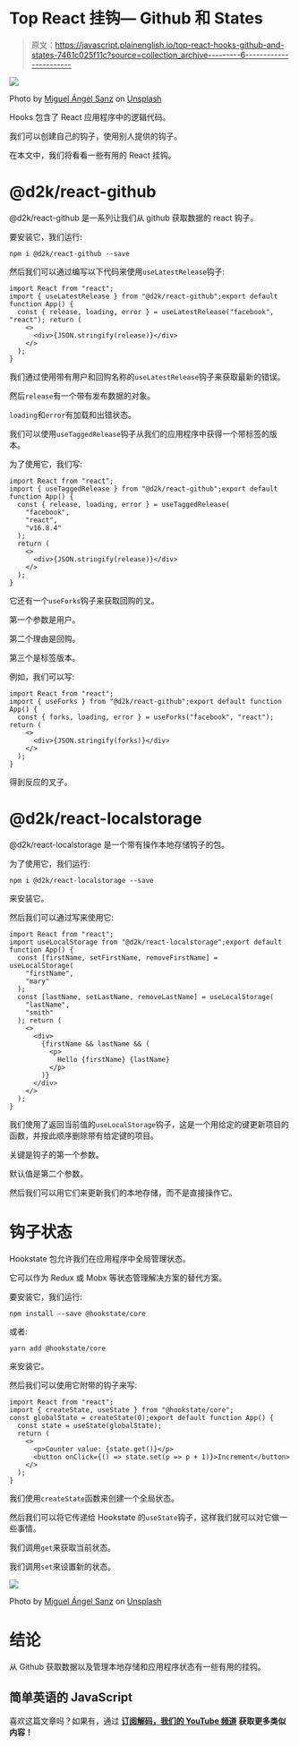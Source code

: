 # Top React 挂钩— Github 和 States

> 原文：<https://javascript.plainenglish.io/top-react-hooks-github-and-states-7461c025f11c?source=collection_archive---------6----------------------->

![](img/83a698976598d4a450c1b800b3730dcd.png)

Photo by [Miguel Ángel Sanz](https://unsplash.com/@maswdl95?utm_source=medium&utm_medium=referral) on [Unsplash](https://unsplash.com?utm_source=medium&utm_medium=referral)

Hooks 包含了 React 应用程序中的逻辑代码。

我们可以创建自己的钩子，使用别人提供的钩子。

在本文中，我们将看看一些有用的 React 挂钩。

# @d2k/react-github

@d2k/react-github 是一系列让我们从 github 获取数据的 react 钩子。

要安装它，我们运行:

```
npm i @d2k/react-github --save
```

然后我们可以通过编写以下代码来使用`useLatestRelease`钩子:

```
import React from "react";
import { useLatestRelease } from "@d2k/react-github";export default function App() {
  const { release, loading, error } = useLatestRelease("facebook", "react"); return (
    <>
      <div>{JSON.stringify(release)}</div>
    </>
  );
}
```

我们通过使用带有用户和回购名称的`useLatestRelease`钩子来获取最新的错误。

然后`release`有一个带有发布数据的对象。

`loading`和`error`有加载和出错状态。

我们可以使用`useTaggedRelease`钩子从我们的应用程序中获得一个带标签的版本。

为了使用它，我们写:

```
import React from "react";
import { useTaggedRelease } from "@d2k/react-github";export default function App() {
  const { release, loading, error } = useTaggedRelease(
    "facebook",
    "react",
    "v16.8.4"
  );
  return (
    <>
      <div>{JSON.stringify(release)}</div>
    </>
  );
}
```

它还有一个`useForks`钩子来获取回购的叉。

第一个参数是用户。

第二个理由是回购。

第三个是标签版本。

例如，我们可以写:

```
import React from "react";
import { useForks } from "@d2k/react-github";export default function App() {
  const { forks, loading, error } = useForks("facebook", "react"); return (
    <>
      <div>{JSON.stringify(forks)}</div>
    </>
  );
}
```

得到反应的叉子。

# @d2k/react-localstorage

@d2k/react-localstorage 是一个带有操作本地存储钩子的包。

为了使用它，我们运行:

```
npm i @d2k/react-localstorage --save
```

来安装它。

然后我们可以通过写来使用它:

```
import React from "react";
import useLocalStorage from "@d2k/react-localstorage";export default function App() {
  const [firstName, setFirstName, removeFirstName] =   useLocalStorage(
    "firstName",
    "mary"
  );
  const [lastName, setLastName, removeLastName] = useLocalStorage(
    "lastName",
    "smith"
  ); return (
    <>
      <div>
        {firstName && lastName && (
          <p>
            Hello {firstName} {lastName}
          </p>
        )}
      </div>
    </>
  );
}
```

我们使用了返回当前值的`useLocalStorage`钩子，这是一个用给定的键更新项目的函数，并按此顺序删除带有给定键的项目。

关键是钩子的第一个参数。

默认值是第二个参数。

然后我们可以用它们来更新我们的本地存储，而不是直接操作它。

# 钩子状态

Hookstate 包允许我们在应用程序中全局管理状态。

它可以作为 Redux 或 Mobx 等状态管理解决方案的替代方案。

要安装它，我们运行:

```
npm install --save @hookstate/core
```

或者:

```
yarn add @hookstate/core
```

来安装它。

然后我们可以使用它附带的钩子来写:

```
import React from "react";
import { createState, useState } from "@hookstate/core";
const globalState = createState(0);export default function App() {
  const state = useState(globalState);
  return (
    <>
      <p>Counter value: {state.get()}</p>
      <button onClick={() => state.set(p => p + 1)}>Increment</button>
    </>
  );
}
```

我们使用`createState`函数来创建一个全局状态。

然后我们可以将它传递给 Hookstate 的`useState`钩子，这样我们就可以对它做一些事情。

我们调用`get`来获取当前状态。

我们调用`set`来设置新的状态。

![](img/b8e8339e1810d8206176a8db50a4f3b6.png)

Photo by [Miguel Ángel Sanz](https://unsplash.com/@maswdl95?utm_source=medium&utm_medium=referral) on [Unsplash](https://unsplash.com?utm_source=medium&utm_medium=referral)

# 结论

从 Github 获取数据以及管理本地存储和应用程序状态有一些有用的挂钩。

## **简单英语的 JavaScript**

喜欢这篇文章吗？如果有，通过 [**订阅解码，我们的 YouTube 频道**](https://www.youtube.com/channel/UCtipWUghju290NWcn8jhyAw) **获取更多类似内容！**